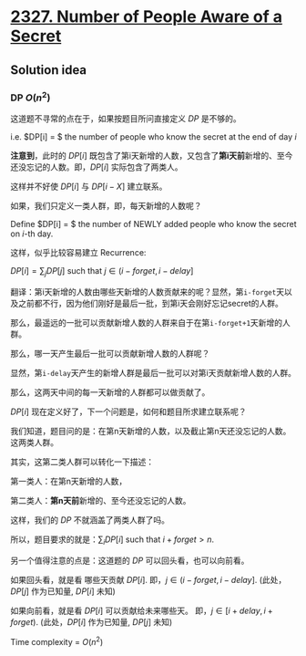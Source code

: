 # [2327. Number of People Aware of a Secret](https://leetcode.com/problems/number-of-people-aware-of-a-secret/)

## Solution idea

### DP $O(n^2)$

这道题不寻常的点在于，如果按题目所问直接定义 $DP$ 是不够的。

i.e. $DP[i] = $ the number of people who know the secret at the end of day $i$

**注意到**，此时的 $DP[i]$ 既包含了第i天新增的人数，又包含了**第i天前**新增的、至今还没忘记的人数。即，$DP[i]$ 实际包含了两类人。

这样并不好使 $DP[i]$ 与 $DP[i-X]$ 建立联系。

如果，我们只定义一类人群，即，每天新增的人数呢？

Define $DP[i] = $ the number of NEWLY added people who know the secret on $i$-th day.

这样，似乎比较容易建立 Recurrence:

$DP[i] = \sum_j DP[j]$ such that $j\in (i-forget, i-delay]$

翻译：第i天新增的人数由哪些天新增的人数贡献来的呢？显然，第`i-forget`天以及之前都不行，因为他们刚好是最后一批，到第i天会刚好忘记secret的人群。

那么，最遥远的一批可以贡献新增人数的人群来自于在第`i-forget+1`天新增的人群。

那么，哪一天产生最后一批可以贡献新增人数的人群呢？

显然，第`i-delay`天产生的新增人群是最后一批可以对第i天贡献新增人数的人群。

那么，这两天中间的每一天新增的人群都可以做贡献了。

$DP[i]$ 现在定义好了，下一个问题是，如何和题目所求建立联系呢？

我们知道，题目问的是：在第n天新增的人数，以及截止第n天还没忘记的人数。这两类人群。

其实，这第二类人群可以转化一下描述：

第一类人：在第n天新增的人数，

第二类人：**第n天前**新增的、至今还没忘记的人数。

这样，我们的 $DP$ 不就涵盖了两类人群了吗。

所以，题目要求的就是：$\sum_i DP[i]$ such that $i+forget>n$.

另一个值得注意的点是：这道题的 $DP$ 可以回头看，也可以向前看。

如果回头看，就是看 哪些天贡献 $DP[i]$. 即，$j\in (i-forget, i-delay]$. (此处，$DP[j]$ 作为已知量, $DP[i]$ 未知)

如果向前看，就是看 $DP[i]$ 可以贡献给未来哪些天。 即，$j\in [i+delay, i+forget)$. (此处，$DP[i]$ 作为已知量, $DP[j]$ 未知)

Time complexity = $O(n^2)$